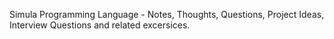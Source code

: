 Simula Programming Language - Notes, Thoughts, Questions, Project Ideas, Interview Questions and related excersices. 
